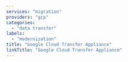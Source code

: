 ```yaml
---
services: "migration"
providers: "gcp"
categories:
  - "data transfer"
labels:
  - "modernization"
title: "Google Cloud Transfer Appliance"
linkTitle: "Google Cloud Transfer Appliance"
---
```

